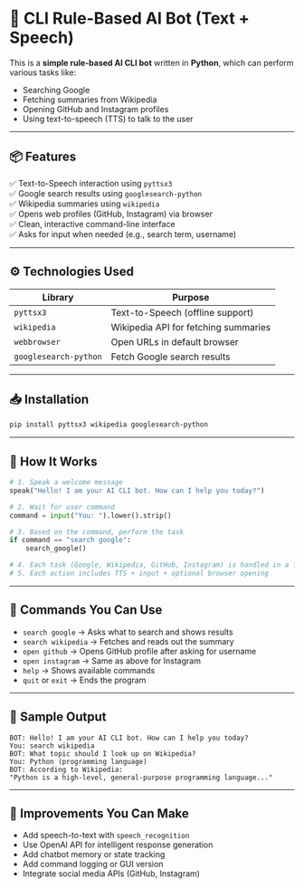 
# 🧠 CLI Rule-Based AI Bot (Text + Speech)

This is a **simple rule-based AI CLI bot** written in **Python**, which can perform various tasks like:
- Searching Google
- Fetching summaries from Wikipedia
- Opening GitHub and Instagram profiles
- Using text-to-speech (TTS) to talk to the user

---

## 📦 Features

✅ Text-to-Speech interaction using `pyttsx3`  
✅ Google search results using `googlesearch-python`  
✅ Wikipedia summaries using `wikipedia`  
✅ Opens web profiles (GitHub, Instagram) via browser  
✅ Clean, interactive command-line interface  
✅ Asks for input when needed (e.g., search term, username)

---

## ⚙️ Technologies Used

| Library               | Purpose                               |
|-----------------------|----------------------------------------|
| `pyttsx3`             | Text-to-Speech (offline support)       |
| `wikipedia`           | Wikipedia API for fetching summaries   |
| `webbrowser`          | Open URLs in default browser           |
| `googlesearch-python` | Fetch Google search results            |

---

## 📥 Installation

```bash
pip install pyttsx3 wikipedia googlesearch-python
```

---

## 🚀 How It Works

```python
# 1. Speak a welcome message
speak("Hello! I am your AI CLI bot. How can I help you today?")

# 2. Wait for user command
command = input("You: ").lower().strip()

# 3. Based on the command, perform the task
if command == "search google":
    search_google()

# 4. Each task (Google, Wikipedia, GitHub, Instagram) is handled in a function
# 5. Each action includes TTS + input + optional browser opening
```

---

## 💬 Commands You Can Use

- `search google` → Asks what to search and shows results
- `search wikipedia` → Fetches and reads out the summary
- `open github` → Opens GitHub profile after asking for username
- `open instagram` → Same as above for Instagram
- `help` → Shows available commands
- `quit` or `exit` → Ends the program

---

## 🧪 Sample Output

```
BOT: Hello! I am your AI CLI bot. How can I help you today?
You: search wikipedia
BOT: What topic should I look up on Wikipedia?
You: Python (programming language)
BOT: According to Wikipedia:
"Python is a high-level, general-purpose programming language..."
```

---

## 🔧 Improvements You Can Make

- Add speech-to-text with `speech_recognition`  
- Use OpenAI API for intelligent response generation  
- Add chatbot memory or state tracking  
- Add command logging or GUI version  
- Integrate social media APIs (GitHub, Instagram)
